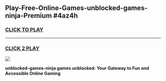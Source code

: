 
## Play-Free-Online-Games-unblocked-games-ninja-Premium #4az4h
<h3>
<a href="https://premium.freeplayer.one?title=unblocked-games-ninja&ref=8M">CLICK TO PLAY</a></h3>
<hr>

<h3>
<a href="https://premium.freeplayer.one?title=unblocked-games-ninja&ref=8M">CLICK 2 PLAY</a>
  
</h3>

<a href="https://premium.freeplayer.one?title=unblocked-games-ninja&ref=8M"><img src="https://clearcache.store/games.png"></a>


**unblocked-games-ninja games unblocked: Your Gateway to Fun and Accessible Online Gaming**
